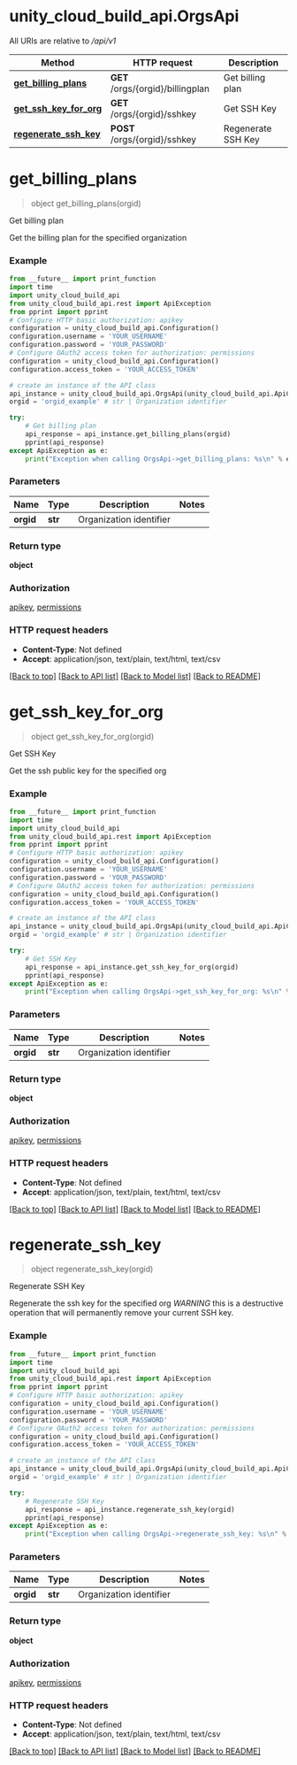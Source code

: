 # unity_cloud_build_api.OrgsApi

All URIs are relative to */api/v1*

Method | HTTP request | Description
------------- | ------------- | -------------
[**get_billing_plans**](OrgsApi.md#get_billing_plans) | **GET** /orgs/{orgid}/billingplan | Get billing plan
[**get_ssh_key_for_org**](OrgsApi.md#get_ssh_key_for_org) | **GET** /orgs/{orgid}/sshkey | Get SSH Key
[**regenerate_ssh_key**](OrgsApi.md#regenerate_ssh_key) | **POST** /orgs/{orgid}/sshkey | Regenerate SSH Key

# **get_billing_plans**
> object get_billing_plans(orgid)

Get billing plan

Get the billing plan for the specified organization

### Example
```python
from __future__ import print_function
import time
import unity_cloud_build_api
from unity_cloud_build_api.rest import ApiException
from pprint import pprint
# Configure HTTP basic authorization: apikey
configuration = unity_cloud_build_api.Configuration()
configuration.username = 'YOUR_USERNAME'
configuration.password = 'YOUR_PASSWORD'
# Configure OAuth2 access token for authorization: permissions
configuration = unity_cloud_build_api.Configuration()
configuration.access_token = 'YOUR_ACCESS_TOKEN'

# create an instance of the API class
api_instance = unity_cloud_build_api.OrgsApi(unity_cloud_build_api.ApiClient(configuration))
orgid = 'orgid_example' # str | Organization identifier

try:
    # Get billing plan
    api_response = api_instance.get_billing_plans(orgid)
    pprint(api_response)
except ApiException as e:
    print("Exception when calling OrgsApi->get_billing_plans: %s\n" % e)
```

### Parameters

Name | Type | Description  | Notes
------------- | ------------- | ------------- | -------------
 **orgid** | **str**| Organization identifier | 

### Return type

**object**

### Authorization

[apikey](../README.md#apikey), [permissions](../README.md#permissions)

### HTTP request headers

 - **Content-Type**: Not defined
 - **Accept**: application/json, text/plain, text/html, text/csv

[[Back to top]](#) [[Back to API list]](../README.md#documentation-for-api-endpoints) [[Back to Model list]](../README.md#documentation-for-models) [[Back to README]](../README.md)

# **get_ssh_key_for_org**
> object get_ssh_key_for_org(orgid)

Get SSH Key

Get the ssh public key for the specified org

### Example
```python
from __future__ import print_function
import time
import unity_cloud_build_api
from unity_cloud_build_api.rest import ApiException
from pprint import pprint
# Configure HTTP basic authorization: apikey
configuration = unity_cloud_build_api.Configuration()
configuration.username = 'YOUR_USERNAME'
configuration.password = 'YOUR_PASSWORD'
# Configure OAuth2 access token for authorization: permissions
configuration = unity_cloud_build_api.Configuration()
configuration.access_token = 'YOUR_ACCESS_TOKEN'

# create an instance of the API class
api_instance = unity_cloud_build_api.OrgsApi(unity_cloud_build_api.ApiClient(configuration))
orgid = 'orgid_example' # str | Organization identifier

try:
    # Get SSH Key
    api_response = api_instance.get_ssh_key_for_org(orgid)
    pprint(api_response)
except ApiException as e:
    print("Exception when calling OrgsApi->get_ssh_key_for_org: %s\n" % e)
```

### Parameters

Name | Type | Description  | Notes
------------- | ------------- | ------------- | -------------
 **orgid** | **str**| Organization identifier | 

### Return type

**object**

### Authorization

[apikey](../README.md#apikey), [permissions](../README.md#permissions)

### HTTP request headers

 - **Content-Type**: Not defined
 - **Accept**: application/json, text/plain, text/html, text/csv

[[Back to top]](#) [[Back to API list]](../README.md#documentation-for-api-endpoints) [[Back to Model list]](../README.md#documentation-for-models) [[Back to README]](../README.md)

# **regenerate_ssh_key**
> object regenerate_ssh_key(orgid)

Regenerate SSH Key

Regenerate the ssh key for the specified org *WARNING* this is a destructive operation that will permanently remove your current SSH key.

### Example
```python
from __future__ import print_function
import time
import unity_cloud_build_api
from unity_cloud_build_api.rest import ApiException
from pprint import pprint
# Configure HTTP basic authorization: apikey
configuration = unity_cloud_build_api.Configuration()
configuration.username = 'YOUR_USERNAME'
configuration.password = 'YOUR_PASSWORD'
# Configure OAuth2 access token for authorization: permissions
configuration = unity_cloud_build_api.Configuration()
configuration.access_token = 'YOUR_ACCESS_TOKEN'

# create an instance of the API class
api_instance = unity_cloud_build_api.OrgsApi(unity_cloud_build_api.ApiClient(configuration))
orgid = 'orgid_example' # str | Organization identifier

try:
    # Regenerate SSH Key
    api_response = api_instance.regenerate_ssh_key(orgid)
    pprint(api_response)
except ApiException as e:
    print("Exception when calling OrgsApi->regenerate_ssh_key: %s\n" % e)
```

### Parameters

Name | Type | Description  | Notes
------------- | ------------- | ------------- | -------------
 **orgid** | **str**| Organization identifier | 

### Return type

**object**

### Authorization

[apikey](../README.md#apikey), [permissions](../README.md#permissions)

### HTTP request headers

 - **Content-Type**: Not defined
 - **Accept**: application/json, text/plain, text/html, text/csv

[[Back to top]](#) [[Back to API list]](../README.md#documentation-for-api-endpoints) [[Back to Model list]](../README.md#documentation-for-models) [[Back to README]](../README.md)

